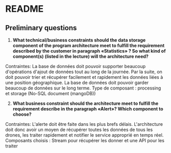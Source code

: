 # README

## Preliminary questions

1)	**What technical/business constraints should the data storage component of the program architecture meet to fulfill the requirement described by the customer in paragraph «Statistics» ? So what kind of component(s) (listed in the lecture) will the architecture need?**

Contraintes: La base de données doit pouvoir supporter beaucoup d'opérations d'ajout de données tout au long de la journée. Par la suite, on doit pouvoir trier et récupérer facilement et rapidement les données liées à une position géographique. La base de données doit pouvoir garder beaucoup de données sur le long terme.
Type de composant : processing et storage (No-SQL document (mangoDB))

2)	**What business constraint should the architecture meet to fulfill the requirement describe in the paragraph «Alert»? Which component to choose?**

Contraintes:  L'alerte doit être faite dans les plus brefs délais. L'architecture doit donc avoir un moyen de récupérer toutes les données de tous les drones, les traiter rapidement et notifier le service approprié en temps réel.
Composants choisis : Stream pour récupérer les donner et une API pour les traiter